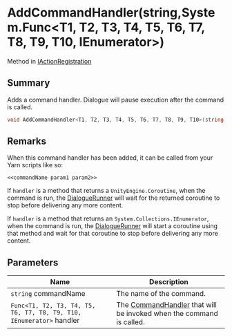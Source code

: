 # AddCommandHandler(string,System.Func\<T1, T2, T3, T4, T5, T6, T7, T8, T9, T10, IEnumerator>)

Method in [IActionRegistration](yarn.unity.iactionregistration.md)

## Summary

Adds a command handler. Dialogue will pause execution after the command is called.

```csharp
void AddCommandHandler<T1, T2, T3, T4, T5, T6, T7, T8, T9, T10>(string commandName, System.Func<T1, T2, T3, T4, T5, T6, T7, T8, T9, T10, IEnumerator> handler);
```

## Remarks

When this command handler has been added, it can be called from your Yarn scripts like so:

```
<<commandName param1 param2>>
```

If `handler` is a method that returns a `UnityEngine.Coroutine`, when the command is run, the [DialogueRunner](yarn.unity.dialoguerunner.md) will wait for the returned coroutine to stop before delivering any more content.

If `handler` is a method that returns an `System.Collections.IEnumerator`, when the command is run, the [DialogueRunner](yarn.unity.dialoguerunner.md) will start a coroutine using that method and wait for that coroutine to stop before delivering any more content.

## Parameters

| Name                                                                 | Description                                                                                   |
| -------------------------------------------------------------------- | --------------------------------------------------------------------------------------------- |
| `string` commandName                                                 | The name of the command.                                                                      |
| `Func<T1, T2, T3, T4, T5, T6, T7, T8, T9, T10, IEnumerator>` handler | The [CommandHandler](yarn.commandhandler.md) that will be invoked when the command is called. |
